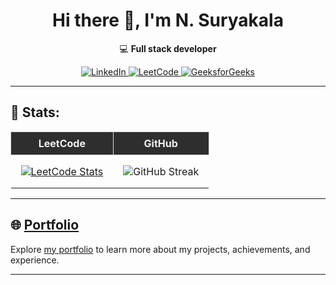 <h1 align="center"> Hi there 👋, I'm N. Suryakala</h1>

<p align="center">
  💻 <strong>Full stack developer</strong>
</p>

<p align="center">
  <a href="https://www.linkedin.com/in/suryakala-nadimpalli-8bb07720b/" target="_blank">
    <img src="https://img.shields.io/badge/LinkedIn-Connect-blue?style=for-the-badge&logo=linkedin" alt="LinkedIn" />
  </a>
  <a href="https://leetcode.com/suryakalanadimpalli/" target="_blank">
    <img src="https://img.shields.io/badge/LeetCode-Profile-%23FF8C00?style=for-the-badge&logo=leetcode" alt="LeetCode" />
  </a>
  <a href="https://auth.geeksforgeeks.org/user/suryakalanadimpalli" target="_blank">
    <img src="https://img.shields.io/badge/GeeksforGeeks-Profile-darkgreen?style=for-the-badge&logo=geeksforgeeks" alt="GeeksforGeeks" />
  </a>
</p>

---

## 🚀 Stats:
<div align="center">
  <table style="border-collapse: collapse;">
    <tr>
      <th style="border: 1px solid #ddd; padding: 8px; background: #2e2e2e; color: #f0f0f0;">LeetCode</th>
      <th style="border: 1px solid #ddd; padding: 8px; background: #2e2e2e; color: #f0f0f0;">GitHub</th>
    </tr>
    <tr>
      <td align="center" style="padding: 16px;">
        <a href="https://leetcode.com/suryakalanadimpalli/">
          <img src="https://leetcard.jacoblin.cool/suryakalanadimpalli?theme=dark" alt="LeetCode Stats" />
        </a>
      </td>
      <td align="center" style="padding: 16px;">
        <img src="https://github-readme-streak-stats.herokuapp.com/?user=pvchaitanya8&theme=dark&hide_border=false" alt="GitHub Streak" />
      </td>
    </tr>
  </table>
</div>

---

## 🌐 [Portfolio](https://suryakala-1a.github.io/portfolio/)

Explore [my portfolio](https://pvchaitanya8.github.io/portfolio/) to learn more about my projects, achievements, and experience.

---
